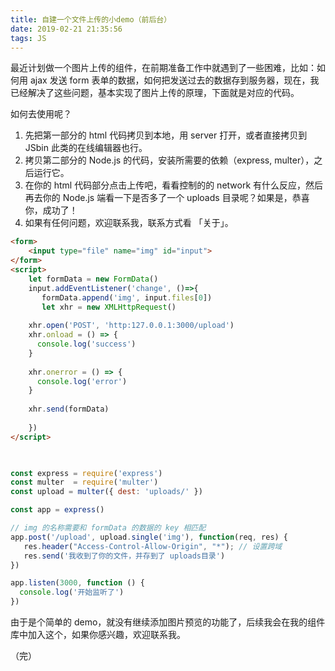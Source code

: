 ```yaml
---
title: 自建一个文件上传的小demo（前后台） 
date: 2019-02-21 21:35:56
tags: JS
---
```



最近计划做一个图片上传的组件，在前期准备工作中就遇到了一些困难，比如：如何用 ajax 发送 form 表单的数据，如何把发送过去的数据存到服务器，现在，我已经解决了这些问题，基本实现了图片上传的原理，下面就是对应的代码。

如何去使用呢？
1. 先把第一部分的 html 代码拷贝到本地，用 server 打开，或者直接拷贝到 JSbin 此类的在线编辑器也行。
2. 拷贝第二部分的 Node.js 的代码，安装所需要的依赖（express, multer），之后运行它。
3. 在你的 html 代码部分点击上传吧，看看控制的的 network 有什么反应，然后再去你的 Node.js 端看一下是否多了一个 uploads 目录呢？如果是，恭喜你，成功了！
4. 如果有任何问题，欢迎联系我，联系方式看 「关于」。

```html
<form>
    <input type="file" name="img" id="input">
</form>
<script>
    let formData = new FormData()
    input.addEventListener('change', ()=>{
       formData.append('img', input.files[0])
       let xhr = new XMLHttpRequest()
    
    xhr.open('POST', 'http:127.0.0.1:3000/upload')
    xhr.onload = () => {
      console.log('success')
    }
    
    xhr.onerror = () => {
      console.log('error')
    }
    
    xhr.send(formData)
      
    })
</script>
    
```


```node.js

const express = require('express') 
const multer  = require('multer')
const upload = multer({ dest: 'uploads/' })

const app = express()

// img 的名称需要和 formData 的数据的 key 相匹配
app.post('/upload', upload.single('img'), function(req, res) {
   res.header("Access-Control-Allow-Origin", "*"); // 设置跨域
   res.send('我收到了你的文件，并存到了 uploads目录')
})

app.listen(3000, function () {
  console.log('开始监听了')
})

```

由于是个简单的 demo，就没有继续添加图片预览的功能了，后续我会在我的组件库中加入这个，如果你感兴趣，欢迎联系我。

（完）








